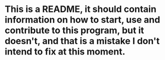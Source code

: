 # This is a README, it should contain information on how to start, use and contribute to this program, but it doesn't, and that is a mistake I don't intend to fix at this moment.
